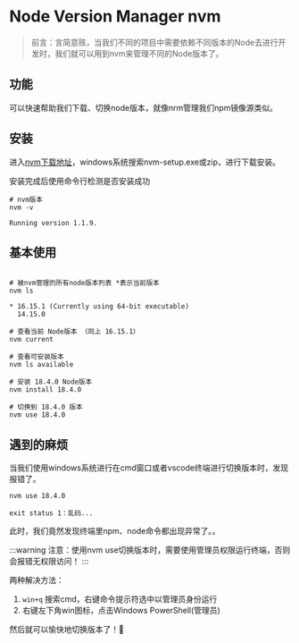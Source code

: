 # Node Version Manager nvm

> 前言：言简意赅，当我们不同的项目中需要依赖不同版本的Node去进行开发时，我们就可以用到nvm来管理不同的Node版本了。

## 功能

可以快速帮助我们下载、切换node版本，就像nrm管理我们npm镜像源类似。

## 安装

进入[nvm下载地址](https://github.com/coreybutler/nvm-windows/releases)，windows系统搜索nvm-setup.exe或zip，进行下载安装。

安装完成后使用命令行检测是否安装成功

```shell
# nvm版本
nvm -v

Running version 1.1.9.
```

## 基本使用

```shell

# 被nvm管理的所有node版本列表 *表示当前版本
nvm ls

* 16.15.1 (Currently using 64-bit executable)
  14.15.0

# 查看当前 Node版本 （同上 16.15.1）
nvm current

# 查看可安装版本
nvm ls available

# 安装 18.4.0 Node版本
nvm install 18.4.0

# 切换到 18.4.0 版本
nvm use 18.4.0
```

## 遇到的麻烦

当我们使用windows系统进行在cmd窗口或者vscode终端进行切换版本时，发现报错了。

```shell
nvm use 18.4.0

exit status 1：乱码...
```

此时，我们竟然发现终端里npm、node命令都出现异常了。。

:::warning
注意：使用nvm use切换版本时，需要使用管理员权限运行终端，否则会报错无权限访问！
:::

两种解决方法：

1. `win+q` 搜索cmd，右键命令提示符选中以管理员身份运行
2. 右键左下角win图标，点击Windows PowerShell(管理员)

然后就可以愉快地切换版本了！💯